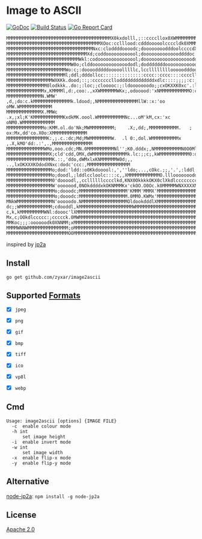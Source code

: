 # Image to ASCII
[![GoDoc][1]][2]
[![Build Status][3]][4]
[![Go Report Card][5]][6]

[1]: https://godoc.org/github.com/zyxar/image2ascii?status.svg
[2]: https://godoc.org/github.com/zyxar/image2ascii
[3]: https://travis-ci.org/zyxar/image2ascii.png?branch=master
[4]: https://travis-ci.org/zyxar/image2ascii
[5]: https://goreportcard.com/badge/github.com/zyxar/image2ascii
[6]: https://goreportcard.com/report/github.com/zyxar/image2ascii

```
MMMMMMMMMMMMMMMMMMMMMMMMMMMMMMMMMMMMMMMX0kxdolll,;::ccccllox0XWMMMMMMMMMMMMMMMMMMMMMMMMMMMMMMMMMMMMM
MMMMMMMMMMMMMMMMMMMMMMMMMMMMMMMMMMMXOoc:cclllood:cdddooooolccccldk0XMMMMMMMMMMMMMMMMMMMMMMMMMMMMMMMM
MMMMMMMMMMMMMMMMMMMMMMMMMMMMMMMMNxc:cloddddoooodc;doooooooodddoolccccdXMMMMMMMMMMMMMMMMMMMMMMMMMMMMM
MMMMMMMMMMMMMMMMMMMMMMMMMMMMMMXd;coddoooooooooool;doooooooooooooddddoc:l0MMMMMMMMMMMMMMMMMMMMMMMMMMM
MMMMMMMMMMMMMMMMMMMMMMMMMMMWkl:codooooooooooooool;dooooooooooooooooooddl::kNMMMMMMMMMMMMMMMMMMMMMMMM
MMMMMMMMMMMMMMMMMMMMMMMMW0o;clddooooooooooooododl;dodddddddoooooooooooodo,::lOMMMMMMMMMMMMMMMMMMMMMM
MMMMMMMMMMMMMMMMMMMMMMWo:c;:doooodddddooooolllllc,lccllllllllooooodddodl,odol;cMMMMMMMMMMMMMMMMMMMMM
MMMMMMMMMMMMMMMMMMMMMMl;ddl;dddollcc:::::::::::::::cccc::cccc::::ccccll;odooox,xMMMMMMMMMMMMMMMMMMMM
MMMMMMMMMMMMMMMMMWXKKk.dood;::;:cccccccllodddddddddddddxdlc::::;;;;:c:;;:lddool.kO0XMMMMMMMMMMMMMMMM
MMMMMMMMMMMMMMM0lodkkk..do:;:loc;;clooooc:;:ldooooooodo;;cxOKXXK0xc'.:lcc:,cdd.:K0OdcOMMMMMMMMMMMMMM
MMMMMMMMMMMMMMx,KMMMMl,d:,coo:.,xXWMMMMMMWKx;,odooood:'xNMMMMMMMMMMMO:ck:lo;,oo.x0XMN,dMMMMMMMMMMMMM
MMMMMMMMMMMMMN.WMW'  ,d,;do:c.kMMMMMMMMMMMMMMk.ldood;,NMMMMMMMMMMMMMMMllW::x:'oo   oMW.WMMMMMMMMMMMM
MMMMMMMMMMMMMX.MMWc .x,;xl;K'KMMMMMMMMMMMKxdkMK.oool.WMMMMMMMMMMNc...oM'kM,cx:'xc oNM0.WMMMMMMMMMMMM
MMMMMMMMMMMMMMo:KMM.ol.do'Nk;MWMMMMMMMMM;    .X;,dd;,MMMMMMMMMMM.   ; ox:Mx,dd'co.X0o:XMMMMMMMMMMMMM
MMMMMMMMMMMMMMMK:,;.c.:dc;Md;MWMMMMMMMMW.  .l 0:,dol.WMMMMMMMMMMx   ,.X,kMO'dd:.:',.,MMMMMMMMMMMMMMM
MMMMMMMMMMMMMMWMo,ooo.cdc;MN.0MMMMMMMMMMNl'';K0.dddx;,NMMMMMMMMMMN0O0Ml:MMl;ddc,xdxl;MWMMMMMMMMMMMMM
MMMMMMMMMMMMMMMMX;cld'cdd,OMX,dWMMMMMMMMMMMMMk.lc:;;c;,kWMMMMMMMMMMM0:dMMd,dod;'lcc'kMMMMMMMMMMMMMMM
MMMMMMMMMMMMMMMMMK.::,'ddo,dWMxlxKNMMMMMMW0d;,,       ..,lxOKXXXKOdodXNxc:dodc'ccc:,MMMMMMMMMMMMMMMM
MMMMMMMMMMMMMMMMMo;dod:'ldd::o0Kkdooool:,',''ldo;...,cOkc.;;,'.',:lddl:coddl;,odddc:MMMMMMMMMMMMMMMM
MMMMMMMMMMMMMMMMMo;doodl,;lddlccloolc::::c,,XMMMMMMMMMMMMO.lllooooooodddlc:l.oooooo;oMMMMMMMMMMMMMMM
MMMMMMMMMMMMMMMMM0'doooodl,,ccllllllcccclkd,KNX0OkkkkOKX0clXkdlcccccccccokXM:cdooood.0MMMMMMMMMMMMMM
MMMMMMMMMMMMMMMMMW'ooooood,0NOkddddxkOKNMMMKx'ckOO.O0Oc.k0MMMMMWNXXXXXNMMMMM0'oooood,xMMMMMMMMMMMMMM
MMMMMMMMMMMMMMMMMMo;dooodc;MMMMMMMMMMMMMMMMMM'KMMM'MMMX'MMMMMMMMMMMMMMMMMMMMMd;doood'KMMMMMMMMMMMMMM
MMMMMMMMMMMMMMMMMMo;dooodc:MMMMMMMMMMMMMMMMMM.0MM0.KWMx'MMMMMMMMMMMMMMMMMMMMMO'dood;lMMMMMMMMMMMMMMM
MNkWMMMMMMMMMMMMMN'ooooodo.NMMMMMMMMMMMMMMMMMOldookdddlXMMMMMMMMMMMMMMMMMMMMM::dod::WMMMMMMMMMMMMWWM
dc;;WMMMMMMMMMMMM;cdooddl,kMMMMMMMMMMMMMMMMMMMMWMMMMMMMMMMMMMMMMMMMMMMMMMMMM0'dool'MMMMMMMMMMMKxxxko
c,k,kMMMMMMMMMWNl:doooc'lXMMMMMMMMMMMMMMMMMMMMMMMMMMMMMMMMMMMMMMMMMMMMMMMMMMO'loddcckXMMMMMMKl,.ldxx
Mx,c;OOkdlccccc:;ccccck.0MWMMMMMMMMMMMMMMMMMMMMMMMMMMMMMMMMMMMMMMMMMMMMMMMMMMKo::coocccxNMWx;;cx0NWM
MMKoc;;;:oooooodk0XNNMM;xMMMMMMMMMMMMMMMMMMMMMMMMMMMMMMMMMMMMMMMMMMMMMMMMMMMMMMd'kc:cll::lcc;lWMMMMM
MMMMWNNWMMMMMMMMMMMMMMM;oMMMMMMMMMMMMMMMMMMMMMMMMMMMMMMMMMMMMMMMMMMMMMMMMMMMMMMx;MMXOdool:ccoMMMMMMM
MMMMMMMMMMMMMMMMMMMMMMMO0MMMMMMMMMMMMMMMMMMMMMMMMMMMMMMMMMMMMMMMMMMMMMMMMMMMMMMk:MMMMMMMWNXWMMMMMMMM
```


inspired by [jp2a](http://csl.sublevel3.org/jp2a/)


## Install

`go get github.com/zyxar/image2ascii`


## Supported [Formats](https://en.wikipedia.org/wiki/Image_file_formats)

- [x] `jpeg`
- [x] `png`
- [x] `gif`
- [x] `bmp`
- [x] `tiff`
- [x] `ico`
- [x] `vp8l`
- [x] `webp`


## Cmd

```
Usage: image2ascii [options] {IMAGE FILE}
  -c  enable colour mode
  -h int
      set image height
  -i  enable invert mode
  -w int
      set image width
  -x  enable flip-x mode
  -y  enable flip-y mode
```


## Alternative

[node-jp2a](https://github.com/zyxar/node-jp2a): `npm install -g node-jp2a`


## License
[Apache 2.0](http://opensource.org/licenses/Apache-2.0)

